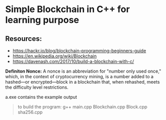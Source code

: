 # Simple Blockchain in C++ for learning purpose

## Resources:
- https://hackr.io/blog/blockchain-programming-beginners-guide
- https://en.wikipedia.org/wiki/Blockchain
- https://davenash.com/2017/10/build-a-blockchain-with-c/

**Definiton Nonce:**
A nonce is an abbreviation for "number only used once," which, in the context of cryptocurrency mining, is a number added to a hashed—or encrypted—block in a blockchain that, when rehashed, meets the difficulty level restrictions.

a.exe contains the example output

> to build the program: g++ main.cpp Blockchain.cpp Block.cpp sha256.cpp

